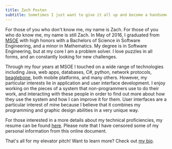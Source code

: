 ```yaml
---
title: Zach Posten
subtitle: Sometimes I just want to give it all up and become a handsome billionaire.
---
```


For those of you who don't know me, my name is Zach. For those of you who do know me, my name is still Zach.  In May of 2016, I graduated from [MSOE][msoe] with high honors with a Bachelors of Science in Software Engineering, and a minor in Mathematics.  My degree is in Software Engineering, but at my core I am a problem solver. I love puzzles in all forms, and an constantly looking for new challenges.

Through my four years at MSOE I touched on a wide range of technologies including Java, web apps, databases, C#, python, network protocols, [beaglebone][bone], both mobile platforms, and many others. However, my particular interests lie in application and user interface development. I enjoy working on the pieces of a system that non-programmers use to do their work, and interacting with these people in order to find out more about how they use the system and how I can improve it for them. User interfaces are a particular interest of mine because I believe that it combines my programming and graphic design abilities in a very unique way.

For those interested in a more details about my technical proficiencies, my resume can be found [here][resume]. Please note that I have censored some of my personal information from this online document.

That's all for my elevator pitch! Want to learn more? Check out [my bio][bio].


[msoe]: http://www.msoe.edu
[bone]: http://beagleboard.org/bone
[resume]: https://drive.google.com/open?id=0B1UtegqS9PrTNjQ5TEQteGdqeWM
[bio]: /#/bio
